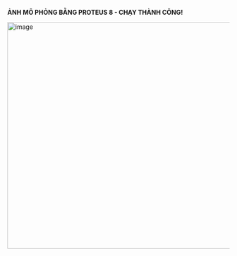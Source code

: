 **ẢNH MÔ PHỎNG BẰNG PROTEUS 8 - CHẠY THÀNH CÔNG!**

<img width="576" height="514" alt="image" src="https://github.com/user-attachments/assets/24d85ab7-4499-4f17-b12b-1ef4dd06a618" />


